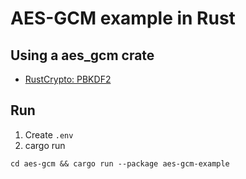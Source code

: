 # AES-GCM example in Rust

## Using a aes_gcm crate

- [RustCrypto: PBKDF2](https://crates.io/crates/aes-gcm)

## Run

1. Create `.env`
2. cargo run

```shell
cd aes-gcm && cargo run --package aes-gcm-example
```
